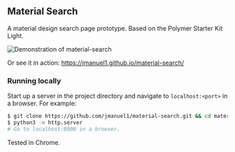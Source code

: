 Material Search
---------------

A material design search page prototype. Based on the Polymer Starter Kit
Light.

![Demonstration of material-search](https://cloud.githubusercontent.com/assets/7255867/19464608/9e4247da-94b2-11e6-9a39-7318abb94b7e.gif)

Or see it in action: https://jmanuel1.github.io/material-search/

### Running locally

Start up a server in the project directory and navigate to `localhost:<port>`
in a browser.
For example:

```bash
$ git clone https://github.com/jmanuel1/material-search.git && cd material-search
$ python3 -m http.server
# Go to localhost:8000 in a browser.
```

Tested in Chrome.

<!-- TODO: Release this -->
<!-- TODO: Announce this -->
